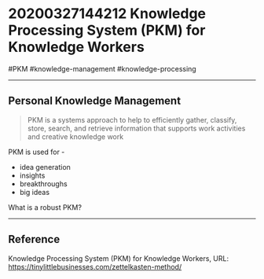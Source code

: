 # 20200327144212 Knowledge Processing System (PKM) for Knowledge Workers

#PKM #knowledge-management #knowledge-processing

***
## Personal Knowledge Management

> PKM is a systems approach to help to efficiently gather, classify, store, search, and retrieve information that supports work activities and creative knowledge work

PKM is used for -
- idea generation
- insights
- breakthroughs
- big ideas

What is a robust PKM?





***
## Reference
Knowledge Processing System (PKM) for Knowledge Workers, URL: https://tinylittlebusinesses.com/zettelkasten-method/